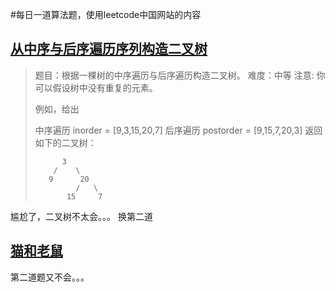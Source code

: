 #每日一道算法题，使用leetcode中国网站的内容

## [ 从中序与后序遍历序列构造二叉树](https://leetcode-cn.com/problems/construct-binary-tree-from-inorder-and-postorder-traversal/)
>
>题目：根据一棵树的中序遍历与后序遍历构造二叉树。
>难度：中等
>注意:
>你可以假设树中没有重复的元素。
>
>例如，给出
>
>中序遍历 inorder = [9,3,15,20,7]
>后序遍历 postorder = [9,15,7,20,3]
>返回如下的二叉树：
>```
>       3
>     /    \
>    9      20
>          /   \
>        15     7
>```
尴尬了，二叉树不太会。。。
换第二道
## [猫和老鼠](https://leetcode-cn.com/problems/cat-and-mouse/)
第二道题又不会。。。


##